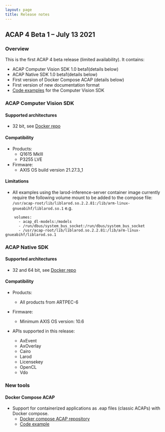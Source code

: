 ```yaml
---
layout: page
title: Release notes
---
```

## ACAP 4 Beta 1 – July 13 2021
### Overview
This is the first ACAP 4 beta release (limited availability). It contains:
 * ACAP Computer Vision SDK 1.0 beta1(details below) 
 * ACAP Native SDK 1.0 beta1(details below)
 * First version of Docker Compose ACAP (details below)
 * First version of new documentation format
 * [Code examples]( https://github.com/AxisCommunications/acap-application-examples) for the Computer Vision SDK
### ACAP Computer Vision SDK
#### Supported architectures
 * 32 bit, see [Docker repo](https://hub.docker.com/repository/docker/axisecp/acap-native-sdk)
#### Compatibility
 * Products:
    * Q1615 MkIII
    * P3255 LVE
 * Firmware:
    * AXIS OS build version 21.27.3_1
#### Limitations
   * All examples using the larod-inference-server container image currently require the following volume mount to be added to the compose file:
```/usr/acap-root/lib/liblarod.so.2.2.81:/lib/arm-linux-gnueabihf/liblarod.so.1```
   e.g. 
```
    volumes:
      - acap_dl-models:/models
      - /run/dbus/system_bus_socket:/run/dbus/system_bus_socket
      - /usr/acap-root/lib/liblarod.so.2.2.81:/lib/arm-linux-gnueabihf/liblarod.so.1
 ```

### ACAP Native SDK 
#### Supported architectures
 * 32 and 64 bit, see [Docker repo](https://hub.docker.com/repository/docker/axisecp/acap-computer-vision-sdk)
#### Compatibility
 * Products:
    * All products from ARTPEC-6
 * Firmware:
    * Minimum AXIS OS version: 10.6

* APIs supported in this release:
  * AxEvent
  * AxOverlay
  * Cairo
  * Larod
  * Licensekey
  * OpenCL
  * Vdo

### New tools
#### Docker Compose ACAP
 * Support for containerized applications as .eap files (classic ACAPs) with Docker compose. 
    * [Docker compose ACAP repository]( https://hub.docker.com/repository/docker/axisecp/docker-compose-acap)
    * [Code example]( https://github.com/AxisCommunications/acap-native-sdk-examples/tree/master/container-example)
